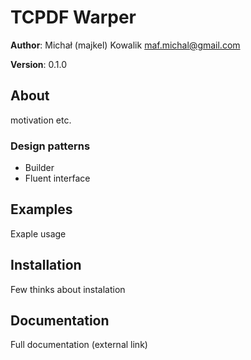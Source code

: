 TCPDF Warper
============

**Author**: Michał (majkel) Kowalik <maf.michal@gmail.com>

**Version**: 0.1.0

About
-----

motivation etc.

### Design patterns ###

 - Builder
 - Fluent interface

Examples
--------

Exaple usage

Installation
------------

Few thinks about instalation

Documentation
-------------

Full documentation (external link)

